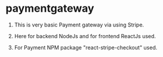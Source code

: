 # paymentgateway
1. This is very basic Payment gateway via using Stripe.

2. Here for backend NodeJs and for frontend ReactJs used.

3. For Payment NPM package "react-stripe-checkout" used.
